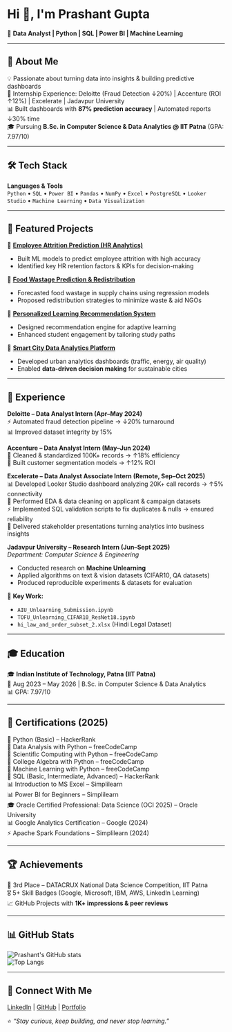 # Hi 👋, I'm Prashant Gupta  

🚀 **Data Analyst | Python | SQL | Power BI | Machine Learning**  

---

## 🌟 About Me  
💡 Passionate about turning data into insights & building predictive dashboards  
💼 Internship Experience: Deloitte (Fraud Detection ↓20%) | Accenture (ROI ↑12%) | Excelerate | Jadavpur University  
📊 Built dashboards with **87% prediction accuracy** | Automated reports ↓30% time  
🎓 Pursuing **B.Sc. in Computer Science & Data Analytics @ IIT Patna** (GPA: 7.97/10)  

---

## 🛠️ Tech Stack  
**Languages & Tools**  
`Python` • `SQL` • `Power BI` • `Pandas` • `NumPy` • `Excel` • `PostgreSQL` • `Looker Studio` • `Machine Learning` • `Data Visualization`  

---

## 📌 Featured Projects  

🔹 **[Employee Attrition Prediction (HR Analytics)](./Employee_attrition_prediction_hr_analytics.ipynb)**  
- Built ML models to predict employee attrition with high accuracy  
- Identified key HR retention factors & KPIs for decision-making  

🔹 **[Food Wastage Prediction & Redistribution](./Food_Wastage_Prediction_and_Redistribution.ipynb)**  
- Forecasted food wastage in supply chains using regression models  
- Proposed redistribution strategies to minimize waste & aid NGOs  

🔹 **[Personalized Learning Recommendation System](./Personalized_Learning_Recommendation_System.ipynb)**  
- Designed recommendation engine for adaptive learning  
- Enhanced student engagement by tailoring study paths  

🔹 **[Smart City Data Analytics Platform](./Smart_City_Data_Analytics_Platform.ipynb)**  
- Developed urban analytics dashboards (traffic, energy, air quality)  
- Enabled **data-driven decision making** for sustainable cities  

---

## 💼 Experience  

**Deloitte – Data Analyst Intern (Apr–May 2024)**  
⚡ Automated fraud detection pipeline → ↓20% turnaround  
📊 Improved dataset integrity by 15%  

**Accenture – Data Analyst Intern (May–Jun 2024)**  
🧹 Cleaned & standardized 100K+ records → ↑18% efficiency  
🎯 Built customer segmentation models → ↑12% ROI  

**Excelerate – Data Analyst Associate Intern (Remote, Sep–Oct 2025)**  
📊 Developed Looker Studio dashboard analyzing 20K+ call records → ↑5% connectivity  
🧹 Performed EDA & data cleaning on applicant & campaign datasets  
⚡ Implemented SQL validation scripts to fix duplicates & nulls → ensured reliability  
🎯 Delivered stakeholder presentations turning analytics into business insights  

**Jadavpur University – Research Intern (Jun–Sept 2025)**  
_Department: Computer Science & Engineering_  
- Conducted research on **Machine Unlearning**  
- Applied algorithms on text & vision datasets (CIFAR10, QA datasets)  
- Produced reproducible experiments & datasets for evaluation  

📂 **Key Work:**  
- `AIU_Unlearning_Submission.ipynb`  
- `TOFU_Unlearning_CIFAR10_ResNet18.ipynb`  
- `hi_law_and_order_subset_2.xlsx` (Hindi Legal Dataset)  

---

## 🎓 Education  
🎓 **Indian Institute of Technology, Patna (IIT Patna)**  
📅 Aug 2023 – May 2026 | B.Sc. in Computer Science & Data Analytics  
📊 GPA: 7.97/10  

---

## 📜 Certifications (2025)  
🐍 Python (Basic) – HackerRank  
🐍 Data Analysis with Python – freeCodeCamp  
🐍 Scientific Computing with Python – freeCodeCamp  
🐍 College Algebra with Python – freeCodeCamp  
🐍 Machine Learning with Python – freeCodeCamp  
🏅 SQL (Basic, Intermediate, Advanced) – HackerRank  
📊 Introduction to MS Excel – Simplilearn  
📊 Power BI for Beginners – Simplilearn  
🎓 Oracle Certified Professional: Data Science (OCI 2025) – Oracle University  
📊 Google Analytics Certification – Google (2024)  
⚡ Apache Spark Foundations – Simplilearn (2024)  

---

## 🏆 Achievements  
🥉 3rd Place – DATACRUX National Data Science Competition, IIT Patna  
🎖️ 5+ Skill Badges (Google, Microsoft, IBM, AWS, LinkedIn Learning)  
📈 GitHub Projects with **1K+ impressions & peer reviews**  

---

## 📊 GitHub Stats  
![Prashant's GitHub stats](https://github-readme-stats.vercel.app/api?username=Prashant8064&show_icons=true&theme=tokyonight)  
![Top Langs](https://github-readme-stats.vercel.app/api/top-langs/?username=Prashant8064&layout=compact&theme=tokyonight)  

---

## 🔗 Connect With Me  
[LinkedIn](https://www.linkedin.com/) | [GitHub](https://github.com/Prashant8064) | [Portfolio](#)  

⭐ _“Stay curious, keep building, and never stop learning.”_  
